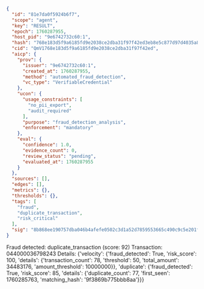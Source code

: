 ```json
{
  "id": "81e7da0f5924b6f7",
  "scope": "agent",
  "key": "RESULT",
  "epoch": 1760287955,
  "host_pid": "9e6742732c60:1",
  "hash": "768e183d5f9a6185fd9e2038ce2dba31f97f42ed3eb8e5c877d97d4035a82370",
  "cid": "QmV1768e183d5f9a6185fd9e2038ce2dba31f97f42ed",
  "aicp": {
    "prov": {
      "issuer": "9e6742732c60:1",
      "created_at": 1760287955,
      "method": "automated_fraud_detection",
      "vc_type": "VerifiableCredential"
    },
    "ucon": {
      "usage_constraints": [
        "no_pii_export",
        "audit_required"
      ],
      "purpose": "fraud_detection_analysis",
      "enforcement": "mandatory"
    },
    "eval": {
      "confidence": 1.0,
      "evidence_count": 0,
      "review_status": "pending",
      "evaluated_at": 1760287955
    }
  },
  "sources": [],
  "edges": [],
  "metrics": {},
  "thresholds": {},
  "tags": [
    "fraud",
    "duplicate_transaction",
    "risk_critical"
  ],
  "sig": "8b868ee190757dba046b4afefe0502c3d1a52d7859553665c490c9c5e201f348"
}
```

Fraud detected: duplicate_transaction (score: 92)
Transaction: 044000036798243
Details: {'velocity': {'fraud_detected': True, 'risk_score': 100, 'details': {'transaction_count': 78, 'threshold': 50, 'total_amount': 34483176, 'amount_threshold': 10000000}}, 'duplicate': {'fraud_detected': True, 'risk_score': 85, 'details': {'duplicate_count': 77, 'first_seen': 1760285763, 'matching_hash': '9f3869b775bbb8aa'}}}